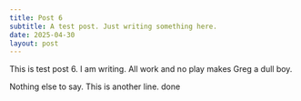 ```yaml
---
title: Post 6
subtitle: A test post. Just writing something here.
date: 2025-04-30
layout: post
---
```


This is test post 6. I am writing. All work and no play makes Greg a dull boy.

Nothing else to say. This is another line.
done
